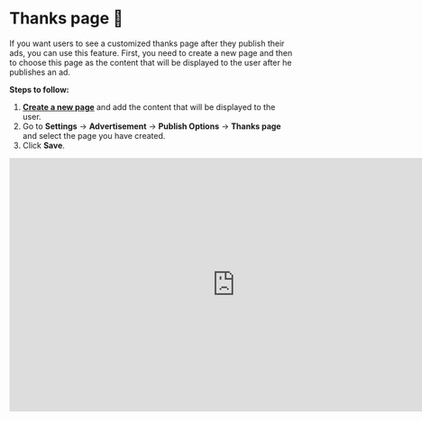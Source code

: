 # Thanks page 🙏

If you want users to see a customized thanks page after they publish their ads, you can use this feature. First, you need to create a new page and then to choose this page as the content that will be displayed to the user after he publishes an ad.

**Steps to follow:**

1.  **[Create a new page](https://docs.yclas.com/how_to_add_pages/)**  and add the content that will be displayed to the user.
2.  Go to  **Settings**  ->  **Advertisement**  ->  **Publish Options**  ->  **Thanks page**  and select the page you have created.
3.  Click  **Save**.


<iframe width="800" height="450" src="https://www.youtube.com/embed/iEngOIbIQu0" frameborder="0" allowfullscreen></iframe>
